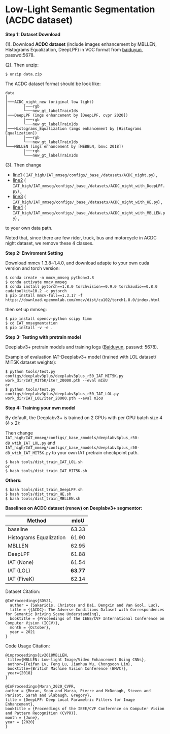 # Low-Light Semantic Segmentation (ACDC dataset)

**Step 1: Dataset Download**

(1). Download **ACDC dataset** (include images enhancement by MBLLEN, Histograms Equalization, DeepLPF) in VOC format from [baiduyun](https://pan.baidu.com/s/1c59Qk62S9bw4VUG483f-Xw), passwd:5678. 

(2). Then unzip:

```
$ unzip data.zip
```

The ACDC dataset format should be look like:

```
data
│      
│───ACDC_night_new (original low light)
│   	│───rgb 
│   	└───new_gt_labelTrainIds
│───DeepLPF (imgs enhancement by [DeepLPF, cvpr 2020])
│   	│───rgb 
│   	└───new_gt_labelTrainIds
│───Histograms_Equalization (imgs enhancement by [Histograms Equalization])
│   	│───rgb 
│   	└───new_gt_labelTrainIds
└───MBLLEN (imgs enhancement by [MEBBLN, bmvc 2018])
   		│───rgb 
   		└───new_gt_labelTrainIds
```

(3). Then change

-  [line1](https://github.com/cuiziteng/Illumination-Adaptive-Transformer/blob/f358dd8c5fca0dea91b45d99d556ec9ce33bb052/IAT_high/IAT_mmseg/configs/_base_/datasets/ACDC_night.py#L3) ( `IAT_high/IAT_mmseg/configs/_base_/datasets/ACDC_night.py`) ,
-  [line2](https://github.com/cuiziteng/Illumination-Adaptive-Transformer/blob/f358dd8c5fca0dea91b45d99d556ec9ce33bb052/IAT_high/IAT_mmseg/configs/_base_/datasets/ACDC_night_with_DeepLPF.py#L3) ( `IAT_high/IAT_mmseg/configs/_base_/datasets/ACDC_night_with_DeepLPF.py`) ,
-  [line3](https://github.com/cuiziteng/Illumination-Adaptive-Transformer/blob/f358dd8c5fca0dea91b45d99d556ec9ce33bb052/IAT_high/IAT_mmseg/configs/_base_/datasets/ACDC_night_with_HE.py#L3) ( `IAT_high/IAT_mmseg/configs/_base_/datasets/ACDC_night_with_HE.py`) ,
-  [line4](https://github.com/cuiziteng/Illumination-Adaptive-Transformer/blob/f358dd8c5fca0dea91b45d99d556ec9ce33bb052/IAT_high/IAT_mmseg/configs/_base_/datasets/ACDC_night_with_MBLLEN.py#L3) ( `IAT_high/IAT_mmseg/configs/_base_/datasets/ACDC_night_with_MBLLEN.py`) ,

to your own data path.

Noted that, since there are few rider, truck, bus and motorcycle in ACDC night dataset, we remove these 4 classes.

**Step 2: Enviroment Setting**

Download mmcv 1.3.8~1.4.0, and download adapte to your own cuda version and torch version:

```
$ conda create -n mmcv_mmseg python=3.8
$ conda activate mmcv_mmseg
$ conda install pytorch==1.8.0 torchvision==0.9.0 torchaudio==0.8.0 cudatoolkit=10.2 -c pytorch
$ pip install mmcv-full==1.3.17 -f https://download.openmmlab.com/mmcv/dist/cu102/torch1.8.0/index.html
```

then set up mmseg: 

```
$ pip install opencv-python scipy timm
$ cd IAT_mmsegmentation
$ pip install -v -e .
```

**Step 3: Testing with pretrain model**

Deeplabv3+ pretrain models and training logs ([Baiduyun](https://pan.baidu.com/s/1RT0OtnflLxi4FtAUeSnnBg), passwd: 5678).

Example of evaluation IAT-Deeplabv3+ model (trained with LOL dataset/ MIT5K dataset weights):

```
$ python tools/test.py configs/deeplabv3plus/deeplabv3plus_r50_IAT_MIT5K.py work_dir/IAT_MIT5K/iter_20000.pth --eval mIoU
or
$ python tools/test.py configs/deeplabv3plus/deeplabv3plus_r50_IAT_LOL.py work_dir/IAT_LOL/iter_20000.pth --eval mIoU
```

**Step 4: Training your own model**

By default, the Deeplabv3+ is trained on 2 GPUs with per GPU batch size 4 (4 x 2):

Then change `IAT_high/IAT_mmseg/configs/_base_/models/deeplabv3plus_r50-d8_wtih_IAT_LOL.py` and `IAT_high/IAT_mmseg/configs/_base_/models/deeplabv3plus_r50-d8_wtih_IAT_MIT5K.py` to your own IAT pretrain checkpoint path.

```
$ bash tools/dist_train_IAT_LOL.sh 
or
$ bash tools/dist_train_IAT_MIT5K.sh 
```

**Others:**

```
$ bash tools/dist_train_DeepLPF.sh 
$ bash tools/dist_train_HE.sh 
$ bash tools/dist_train_MBLLEN.sh 
```

**Baselines on ACDC dataset (renew) on Deeplabv3+ segmentor:**

| Method                  | mIoU      |
| ----------------------- | --------- |
| baseline                | 63.33     |
| Histograms Equalization | 61.90     |
| MBLLEN                  | 62.95     |
| DeepLPF                 | 61.88     |
| IAT (None)              | 61.54     |
| IAT (LOL)               | **63.77** |
| IAT (FiveK)             | 62.14     |

Dataset Citation:

```
@InProceedings{SDV21,
  author = {Sakaridis, Christos and Dai, Dengxin and Van Gool, Luc},
  title = {{ACDC}: The Adverse Conditions Dataset with Correspondences for Semantic Driving Scene Understanding},
  booktitle = {Proceedings of the IEEE/CVF International Conference on Computer Vision (ICCV)},
  month = {October},
  year = 2021
}
```

Code Usage Citation:

```
@inproceedings{Lv2018MBLLEN,
 title={MBLLEN: Low-light Image/Video Enhancement Using CNNs},
 author={Feifan Lv, Feng Lu, Jianhua Wu, Chongsoon Lim},
 booktitle={British Machine Vision Conference (BMVC)},
 year={2018}
}

@InProceedings{Moran_2020_CVPR,
author = {Moran, Sean and Marza, Pierre and McDonagh, Steven and Parisot, Sarah and Slabaugh, Gregory},
title = {DeepLPF: Deep Local Parametric Filters for Image Enhancement},
booktitle = {Proceedings of the IEEE/CVF Conference on Computer Vision and Pattern Recognition (CVPR)},
month = {June},
year = {2020}
}
```
